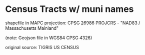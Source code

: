 # Census Tracts w/ muni names

shapefile in MAPC projection: CPSG 26986
PROJCRS - "NAD83 / Massachusetts Mainland"

(note: Geojson file in WGS84 CPSG 4326)

original source:  TIGRIS US CENSUS
